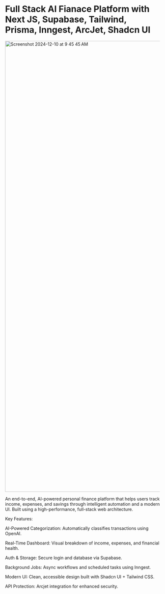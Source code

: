 # Full Stack AI Fianace Platform with Next JS, Supabase, Tailwind, Prisma, Inngest, ArcJet, Shadcn UI
<img width="1470" alt="Screenshot 2024-12-10 at 9 45 45 AM" src="https://github.com/user-attachments/assets/1bc50b85-b421-4122-8ba4-ae68b2b61432">





An end-to-end, AI-powered personal finance platform that helps users track income, expenses, and savings through intelligent automation and a modern UI. Built using a high-performance, full-stack web architecture.

 Key Features:

 AI-Powered Categorization: Automatically classifies transactions using OpenAI.

 Real-Time Dashboard: Visual breakdown of income, expenses, and financial health.

 Auth & Storage: Secure login and database via Supabase.

 Background Jobs: Async workflows and scheduled tasks using Inngest.

 Modern UI: Clean, accessible design built with Shadcn UI + Tailwind CSS.

 API Protection: Arcjet integration for enhanced security.
 


